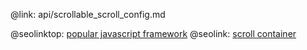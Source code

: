 @link: api/scrollable_scroll_config.md

@seolinktop: [popular javascript framework](https://webix.com)
@seolink: [scroll container](https://webix.com/widget/scrollview/)